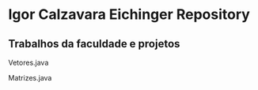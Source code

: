 # Igor Calzavara Eichinger Repository

## Trabalhos da faculdade e projetos

Vetores.java

Matrizes.java

